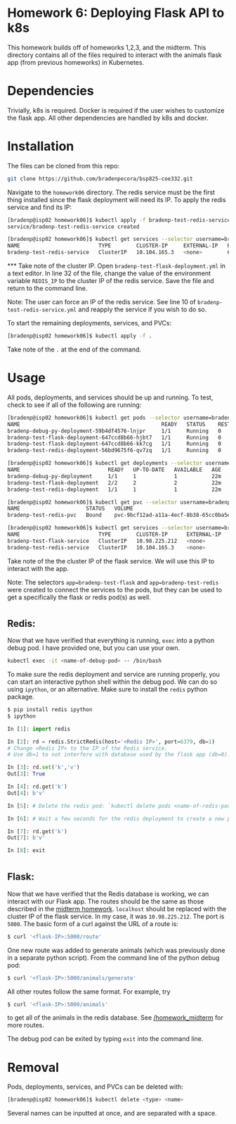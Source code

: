 # Homework 6: Deploying Flask API to k8s

This homework builds off of homeworks 1,2,3, and the midterm. This directory contains all of the files required to interact with the animals flask app (from previous homeworks) in Kubernetes.

# Dependencies

Trivially, k8s is required. Docker is required if the user wishes to customize the flask app. All other dependencies are handled by k8s and docker.

# Installation

The files can be cloned from this repo:

```bash
git clone https://github.com/bradenpecora/bsp825-coe332.git
```

Navigate to the `homework06` directory. The redis service must be the first thing installed since the flask deployment will need its IP. To apply the redis service and find its IP:

```bash
[bradenp@isp02 homework06]$ kubectl apply -f bradenp-test-redis-service.yml
service/bradenp-test-redis-service created
```
```bash
[bradenp@isp02 homework06]$ kubectl get services --selector username=bradenp
NAME                         TYPE        CLUSTER-IP     EXTERNAL-IP   PORT(S)    AGE
bradenp-test-redis-service   ClusterIP   10.104.165.3   <none>        6379/TCP   14s
```

*** Take note of the cluster IP. Open `bradenp-test-flask-deployment.yml` in a text editor. In line 32 of the file, change the value of the environment variable `REDIS_IP` to the cluster IP of the redis service. Save the file and return to the command line.

Note: The user can force an IP of the redis service. See line 10 of `bradenp-test-redis-service.yml` and reapply the service if you wish to do so.


To start the remaining deployments, services, and PVCs:

```bash
[bradenp@isp02 homework06]$ kubectl apply -f .
````

Take note of the `.` at the end of the command.

# Usage

All pods, deployments, and services should be up and running. To test, check to see if all of the following are running:

```bash
[bradenp@isp02 homework06]$ kubectl get pods --selector username=bradenp
NAME                                             READY   STATUS    RESTARTS   AGE
bradenp-debug-py-deployment-59b4df4576-lnjpr     1/1     Running   0          43h
bradenp-test-flask-deployment-647ccd8b66-hjbt7   1/1     Running   0          3m21s
bradenp-test-flask-deployment-647ccd8b66-kk7cg   1/1     Running   0          3m21s
bradenp-test-redis-deployment-56bd9675f6-qv7zq   1/1     Running   0          42h
```

```bash
[bradenp@isp02 homework06]$ kubectl get deployments --selector username=bradenp
NAME                            READY   UP-TO-DATE   AVAILABLE   AGE
bradenp-debug-py-deployment     1/1     1            1           22m
bradenp-test-flask-deployment   2/2     2            2           22m
bradenp-test-redis-deployment   1/1     1            1           22m
```

```bash
[bradenp@isp02 homework06]$ kubectl get pvc --selector username=bradenp
NAME                     STATUS   VOLUME                                     CAPACITY   ACCESS MODES   STORAGECLASS   AGE
bradenp-test-redis-pvc   Bound    pvc-9bcf12ad-a11a-4ecf-8b38-65cc0ba5e2f3   1Gi        RWO            rbd            4d9h
```

```bash
[bradenp@isp02 homework06]$ kubectl get services --selector username=bradenp
NAME                         TYPE        CLUSTER-IP      EXTERNAL-IP   PORT(S)    AGE
bradenp-test-flask-service   ClusterIP   10.98.225.212   <none>        5000/TCP   23m
bradenp-test-redis-service   ClusterIP   10.104.165.3    <none>        6379/TCP   23m
```
Take note of the the cluster IP of the flask service. We will use this IP to interact with the app.

Note: The selectors `app=bradenp-test-flask` and `app=bradenp-test-redis` were created to connect the services to the pods, but they can be used to get a specifically the flask or redis pod(s) as well.

#
## Redis:

Now that we have verified that everything is running, `exec` into a python debug pod. I have provided one, but you can use your own.
```bash
kubectl exec -it <name-of-debug-pod> -- /bin/bash
```


To make sure the redis deployment and service are running properly, you can start an interactive python shell within the debug pod. We can do so using `ipython`, or an alternative. Make sure to install the `redis` python package.

```bash
$ pip install redis ipython
$ ipython
```
```python
In [1]: import redis

In [2]: rd = redis.StrictRedis(host='<Redis IP>', port=6379, db=1) 
# Change <Redis IP> to the IP of the Redis service.
# Use db=1 to not interfere with database used by the flask app (db=0).

In [3]: rd.set('k','v')
Out[3]: True

In [4]: rd.get('k')
Out[4]: b'v'

In [5]: # Delete the redis pod: `kubectl delete pods <name-of-redis-pod>` from another shell.

In [6]: # Wait a few seconds for the redis deployment to create a new pod.

In [7]: rd.get('k')
Out[7]: b'v'

In [8]: exit
```

#
## Flask:
Now that we have verified that the Redis database is working, we can interact with our Flask app. The routes should be the same as those described in the [midterm homework](https://github.com/bradenpecora/bsp825-coe332/tree/main/homework_midterm). `localhost` should be replaced with the cluster IP of the flask service. In my case, it was `10.98.225.212`. The port is `5000`. The basic form of a curl against the URL of a route is:

```bash
$ curl '<flask-IP>:5000/route'
```

One new route was added to generate animals (which was previously done in a separate python script). From the command line of the python debug pod:

```bash
$ curl '<flask-IP>:5000/animals/generate'
```

All other routes follow the same format. For example, try 
```bash
$ curl '<flask-IP>:5000/animals'
````
to get all of the animals in the redis database. See [/homework_midterm](https://github.com/bradenpecora/bsp825-coe332/tree/main/homework_midterm) for more routes.

The debug pod can be exited by typing `exit` into the command line.

# Removal

Pods, deployments, services, and PVCs can be deleted with:

```bash
[bradenp@isp02 homework06]$ kubectl delete <type> <name>
```
Several names can be inputted at once, and are separated with a space.